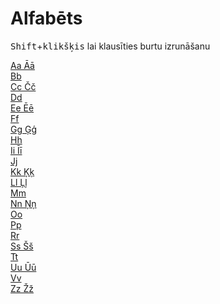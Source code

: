 Alfabēts
========

<kbd>Shift</kbd>+<kbd>klikšķis</kbd> lai klausīties burtu izrunāšanu

[Aa Āā](https://youtu.be/riqfSaT8hJ0?t=4)  
[Bb](https://youtu.be/riqfSaT8hJ0?t=11)  
[Cc Čč](https://youtu.be/riqfSaT8hJ0?t=15)  
[Dd](https://youtu.be/riqfSaT8hJ0?t=26)  
[Ee Ēē](https://youtu.be/riqfSaT8hJ0?t=30)  
[Ff](https://youtu.be/riqfSaT8hJ0?t=37)  
[Gg Ģģ](https://youtu.be/riqfSaT8hJ0?t=42)  
[Hh](https://youtu.be/riqfSaT8hJ0?t=53)  
[Ii Īī](https://youtu.be/riqfSaT8hJ0?t=58)  
[Jj](https://youtu.be/riqfSaT8hJ0?t=67)  
[Kk Ķķ](https://youtu.be/riqfSaT8hJ0?t=71)  
[Ll Ļļ](https://youtu.be/riqfSaT8hJ0?t=80)  
[Mm](https://youtu.be/riqfSaT8hJ0?t=91)  
[Nn Ņņ](https://youtu.be/riqfSaT8hJ0?t=96)  
[Oo](https://youtu.be/riqfSaT8hJ0?t=107)  
[Pp](https://youtu.be/riqfSaT8hJ0?t=112)  
[Rr](https://youtu.be/riqfSaT8hJ0?t=117)  
[Ss Šš](https://youtu.be/riqfSaT8hJ0?t=122)  
[Tt](https://youtu.be/riqfSaT8hJ0?t=132)  
[Uu Ūū](https://youtu.be/riqfSaT8hJ0?t=136)  
[Vv](https://youtu.be/riqfSaT8hJ0?t=145)  
[Zz Žž](https://youtu.be/riqfSaT8hJ0?t=149)
